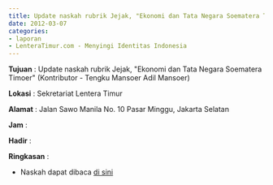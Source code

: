 ```yaml
---
title: Update naskah rubrik Jejak, "Ekonomi dan Tata Negara Soematera Timoer" (Kontributor - Tengku Mansoer Adil Mansoer)	
date: 2012-03-07
categories:
- laporan
- LenteraTimur.com - Menyingi Identitas Indonesia
---
```


**Tujuan** : Update naskah rubrik Jejak, "Ekonomi dan Tata Negara Soematera Timoer" (Kontributor - Tengku Mansoer Adil Mansoer)	

**Lokasi** : Sekretariat Lentera Timur

**Alamat** : Jalan Sawo Manila No. 10 Pasar Minggu, Jakarta Selatan

**Jam** : 

**Hadir** : 

**Ringkasan** : 
* Naskah dapat dibaca [di sini](http://www.lenteratimur.com/2012/03/ekonomi-dan-tata-negara-soematera-timoer/)
